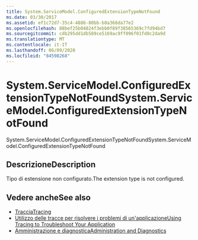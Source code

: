 ```yaml
---
title: System.ServiceModel.ConfiguredExtensionTypeNotFound
ms.date: 03/30/2017
ms.assetid: ef1c72d7-35c4-4886-80bb-b0a368da77e2
ms.openlocfilehash: 88bef25b04824f3ebb0f89f38565369c7fd94bd7
ms.sourcegitcommit: cdb295dd1db589ce5169ac9ff096f01fd0c2da9d
ms.translationtype: MT
ms.contentlocale: it-IT
ms.lasthandoff: 06/09/2020
ms.locfileid: "84598268"
---
```

# <a name="systemservicemodelconfiguredextensiontypenotfound"></a><span data-ttu-id="5dc94-102">System.ServiceModel.ConfiguredExtensionTypeNotFound</span><span class="sxs-lookup"><span data-stu-id="5dc94-102">System.ServiceModel.ConfiguredExtensionTypeNotFound</span></span>
<span data-ttu-id="5dc94-103">System.ServiceModel.ConfiguredExtensionTypeNotFound</span><span class="sxs-lookup"><span data-stu-id="5dc94-103">System.ServiceModel.ConfiguredExtensionTypeNotFound</span></span>  
  
## <a name="description"></a><span data-ttu-id="5dc94-104">Descrizione</span><span class="sxs-lookup"><span data-stu-id="5dc94-104">Description</span></span>  
 <span data-ttu-id="5dc94-105">Tipo di estensione non configurato.</span><span class="sxs-lookup"><span data-stu-id="5dc94-105">The extension type is not configured.</span></span>  
  
## <a name="see-also"></a><span data-ttu-id="5dc94-106">Vedere anche</span><span class="sxs-lookup"><span data-stu-id="5dc94-106">See also</span></span>

- [<span data-ttu-id="5dc94-107">Traccia</span><span class="sxs-lookup"><span data-stu-id="5dc94-107">Tracing</span></span>](index.md)
- [<span data-ttu-id="5dc94-108">Utilizzo delle tracce per risolvere i problemi di un'applicazione</span><span class="sxs-lookup"><span data-stu-id="5dc94-108">Using Tracing to Troubleshoot Your Application</span></span>](using-tracing-to-troubleshoot-your-application.md)
- [<span data-ttu-id="5dc94-109">Amministrazione e diagnostica</span><span class="sxs-lookup"><span data-stu-id="5dc94-109">Administration and Diagnostics</span></span>](../index.md)
